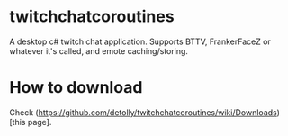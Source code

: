# twitchchatcoroutines
A desktop c# twitch chat application. Supports BTTV, FrankerFaceZ or whatever it's called, and emote caching/storing. 

# How to download

Check (https://github.com/detolly/twitchchatcoroutines/wiki/Downloads)[this page]. 
